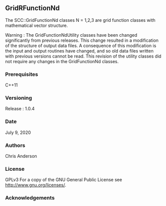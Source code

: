 ## GridRFunctionNd

The SCC::GridFunctionNd classes N = 1,2,3 are grid function classes with mathematical vector structure.


Warning : The GridFunctionNdUtility classes have been changed significantly from previous releases. This change resulted in a modification of the structure of output data files. A consequence of this modification is the input and output routines have changed, and so old data files written with previous versions cannot be read. This revision of the utility classes did not require any changes in the GridFunctionNd classes.

### Prerequisites
C++11
### Versioning
Release : 1.0.4
### Date
July 9, 2020
### Authors
Chris Anderson
### License
GPLv3  For a copy of the GNU General Public License see <http://www.gnu.org/licenses/>.
### Acknowledgements







